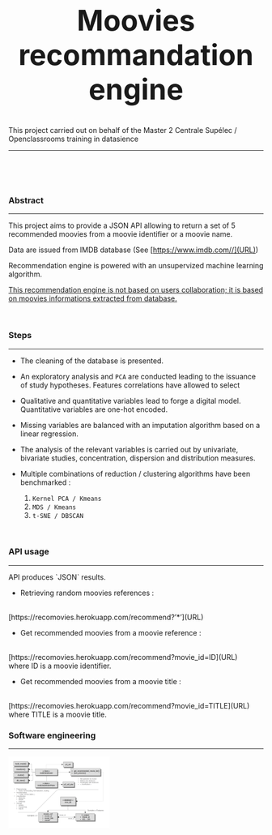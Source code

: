 # <center><h1>Moovies recommandation engine</h1></center>
This project carried out on behalf of the Master 2 Centrale Supélec / Openclassrooms training in datasience
<hr>

<br><br><br>
<h3>Abstract</h3>
<hr>

This project aims to provide a JSON API allowing to return a set of 5 
recommended moovies from a moovie identifier or a moovie name.

Data are issued from IMDB database  (See [https://www.imdb.com//](URL))

Recommendation engine is powered with an unsupervized machine learning algorithm.
<br>

<u>This recommendation engine is not based on users collaboration; it is based on moovies informations extracted from database.</u>

<br>

<h3>Steps</h3>
<hr>

* The cleaning of the database is presented.

* An exploratory analysis and `PCA` are conducted leading to the issuance of study hypotheses. Features correlations have allowed to select 

* Qualitative and quantitative variables lead to forge a digital model. Quantitative variables are one-hot encoded.

* Missing variables are balanced with an imputation algorithm based on a linear regression.

* The analysis of the relevant variables is carried out by univariate, bivariate studies,
concentration, dispersion and distribution measures.

* Multiple combinations of reduction / clustering algorithms have been benchmarked : 

    1. `Kernel PCA / Kmeans`
    2. `MDS / Kmeans`
    3. `t-SNE / DBSCAN`

<br>

<h3>API usage</h3>
<hr>
API produces `JSON` results.

* Retrieving random moovies references : 
<br>
[https://recomovies.herokuapp.com/recommend?’*’](URL)
<br>

* Get recommended moovies from a moovie reference : 
<br>
[https://recomovies.herokuapp.com/recommend?movie_id=ID](URL)
<br>where ID is a moovie identifier.

* Get recommended moovies from a moovie title : 
<br>
[https://recomovies.herokuapp.com/recommend?movie_id=TITLE](URL)
<br>where TITLE is a moovie title.

<br>
<h3>Software engineering</h3>
<hr>

<img src="./P3_SoftwareEngineering.png" alt="Drawing" style="width: 200px;"/>






